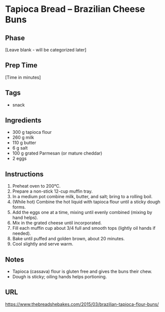 # Tapioca Bread – Brazilian Cheese Buns

## Phase
[Leave blank - will be categorized later]

## Prep Time
[Time in minutes]

## Tags
- snack

## Ingredients
- 300 g tapioca flour
- 260 g milk
- 110 g butter
- 6 g salt
- 100 g grated Parmesan (or mature cheddar)
- 2 eggs

## Instructions
1. Preheat oven to 200°C.
2. Prepare a non-stick 12-cup muffin tray.
3. In a medium pot combine milk, butter, and salt; bring to a rolling boil.
4. (While hot) Combine the hot liquid with tapioca flour until a sticky dough forms.
5. Add the eggs one at a time, mixing until evenly combined (mixing by hand helps).
6. Mix in the grated cheese until incorporated.
7. Fill each muffin cup about 3/4 full and smooth tops (lightly oil hands if needed).
8. Bake until puffed and golden brown, about 20 minutes.
9. Cool slightly and serve warm.

## Notes
- Tapioca (cassava) flour is gluten free and gives the buns their chew.
- Dough is sticky; oiling hands helps portioning.

## URL
https://www.thebreadshebakes.com/2015/03/brazilian-tapioca-flour-buns/
